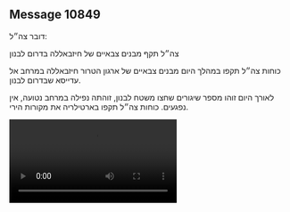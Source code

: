 ## Message 10849

דובר צה״ל:

צה״ל תקף מבנים צבאיים של חיזבאללה בדרום לבנון

כוחות צה״ל תקפו במהלך היום מבנים צבאיים של ארגון הטרור חיזבאללה במרחב אל עדייסא שבדרום לבנון. 

לאורך היום זוהו מספר שיגורים שחצו משטח לבנון, זוהתה נפילה במרחב נטועה, אין נפגעים.
כוחות צה״ל תקפו בארטילריה את מקורות הירי.

![Video](10849/10849_media.mp4)
